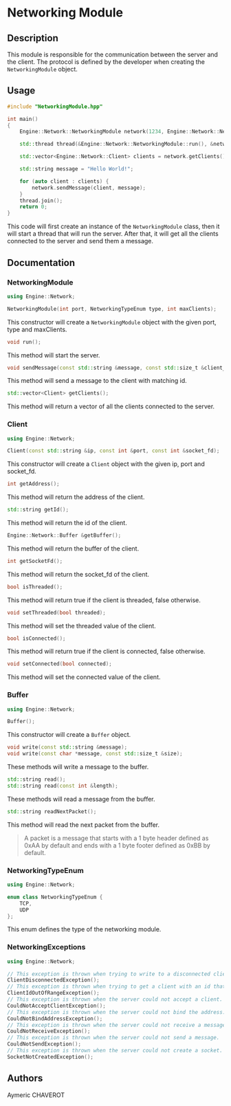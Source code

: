 # Networking Module

## Description

This module is responsible for the communication between the server and the client.
The protocol is defined by the developer when creating the `NetworkingModule` object.

## Usage

```cpp
#include "NetworkingModule.hpp"

int main()
{
    Engine::Network::NetworkingModule network(1234, Engine::Network::NetworkingTypeEnum::UDP, 10);

    std::thread thread(&Engine::Network::NetworkingModule::run(), &network);

    std::vector<Engine::Network::Client> clients = network.getClients();

    std::string message = "Hello World!";

    for (auto client : clients) {
        network.sendMessage(client, message);
    }
    thread.join();
    return 0;
}
```
This code will first create an instance of the `NetworkingModule` class, then it will start a thread that will run the server.
After that, it will get all the clients connected to the server and send them a message.

## Documentation

### NetworkingModule

```cpp
using Engine::Network;

NetworkingModule(int port, NetworkingTypeEnum type, int maxClients);
```
This constructor will create a `NetworkingModule` object with the given port, type and maxClients.

```cpp
void run();
```
This method will start the server.

```cpp
void sendMessage(const std::string &message, const std::size_t &client_id);
```
This method will send a message to the client with matching id.

```cpp
std::vector<Client> getClients();
```
This method will return a vector of all the clients connected to the server.


### Client

```cpp
using Engine::Network;

Client(const std::string &ip, const int &port, const int &socket_fd);
```
This constructor will create a `Client` object with the given ip, port and socket_fd.

```cpp
int getAddress();
```
This method will return the address of the client.

```cpp
std::string getId();
```
This method will return the id of the client.

```cpp
Engine::Network::Buffer &getBuffer();
```
This method will return the buffer of the client.

```cpp
int getSocketFd();
```
This method will return the socket_fd of the client.

```cpp
bool isThreaded();
```
This method will return true if the client is threaded, false otherwise.

```cpp
void setThreaded(bool threaded);
```
This method will set the threaded value of the client.

```cpp
bool isConnected();
```
This method will return true if the client is connected, false otherwise.

```cpp
void setConnected(bool connected);
```
This method will set the connected value of the client.


### Buffer

```cpp
using Engine::Network;

Buffer();
```
This constructor will create a `Buffer` object.

```cpp
void write(const std::string &message);
void write(const char *message, const std::size_t &size);
```
These methods will write a message to the buffer.

```cpp
std::string read();
std::string read(const int &length);
```
These methods will read a message from the buffer.

```cpp
std::string readNextPacket();
```
This method will read the next packet from the buffer.
> A packet is a message that starts with a 1 byte header defined as 0xAA by default and ends with a 1 byte footer defined as 0xBB by default.


### NetworkingTypeEnum

```cpp
using Engine::Network;

enum class NetworkingTypeEnum {
    TCP,
    UDP
};
```
This enum defines the type of the networking module.


### NetworkingExceptions

```cpp
using Engine::Network;

// This exception is thrown when trying to write to a disconnected client.
ClientDisconnectedException();
// This exception is thrown when trying to get a client with an id that is out of range.
ClientIdOutOfRangeException();
// This exception is thrown when the server could not accept a client.
CouldNotAcceptClientException();
// This exception is thrown when the server could not bind the address.
CouldNotBindAddressException();
// This exception is thrown when the server could not receive a message.
CouldNotReceiveException();
// This exception is thrown when the server could not send a message.
CouldNotSendException();
// This exception is thrown when the server could not create a socket.
SocketNotCreatedException();
```

## Authors

Aymeric CHAVEROT
